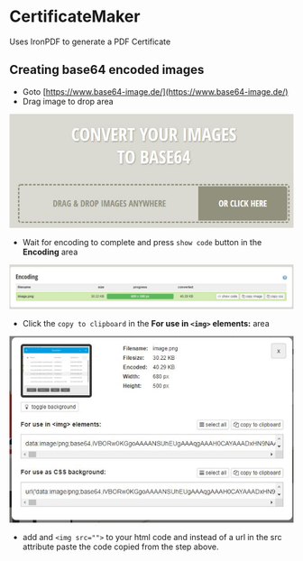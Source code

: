 # CertificateMaker
Uses IronPDF to generate a PDF Certificate


## Creating base64 encoded images

- Goto [https://www.base64-image.de/](https://www.base64-image.de/)
- Drag image to drop area

![drop area](docs/images/convert1.JPG)

- Wait for encoding to complete and press ```show code``` button in the **Encoding** area

![show code](docs/images/convert2.JPG)

- Click the ```copy to clipboard``` in the **For use in ```<img>``` elements:** area

![copy to clipboard](docs/images/convert3.JPG)

- add and ```<img src="">``` to your html code and instead of a url in the src attribute paste the code copied from the step above.
